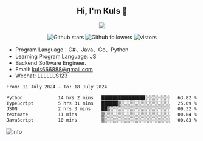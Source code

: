 <h2 align="center"> Hi, I'm Kuls 👋 </h2>
<p align="center">
    <p align="center">
        <img src=" https://avatars.githubusercontent.com/u/42165104?s=460&u=5c7fbf0bce7d4b38a15a44676e6f64b529e47598&v=4"/>
    </p>
    <p align="center">
      <img src="https://img.shields.io/github/stars/hellokuls?style=social" alt="Github stars" />
      <img src="https://img.shields.io/github/followers/hellokuls?style=social" alt="Github followers" />
      <img src="https://visitor-badge.glitch.me/badge?page_id=hellokuls.readme" alt="vistors" />
    </p>
</p>

- Program Language：C#、Java、Go、Python
- Learning Program Language: JS
- Backend Software Engineer.
- Email: kuls666888@gmail.com
- Wechat: LLLLLLS123

<!--START_SECTION:waka-->

```txt
From: 11 July 2024 - To: 18 July 2024

Python             14 hrs 2 mins   ████████████████░░░░░░░░░   63.82 %
TypeScript         5 hrs 31 mins   ██████▒░░░░░░░░░░░░░░░░░░   25.09 %
JSON               2 hrs 3 mins    ██▒░░░░░░░░░░░░░░░░░░░░░░   09.32 %
textmate           11 mins         ▒░░░░░░░░░░░░░░░░░░░░░░░░   00.84 %
JavaScript         10 mins         ▒░░░░░░░░░░░░░░░░░░░░░░░░   00.83 %
```

<!--END_SECTION:waka-->

![info](https://github-readme-stats.vercel.app/api?username=hellokuls&show_icons=true&count_private=true&hide=prs&theme=default_repocard)


